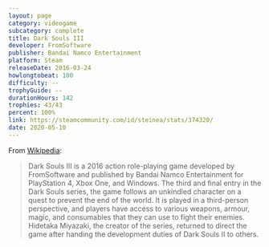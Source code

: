 ```yaml
---
layout: page
category: videogame
subcategory: complete
title: Dark Souls III
developer: FromSoftware
publisher: Bandai Namco Entertainment
platform: Steam
releaseDate: 2016-03-24
howlongtobeat: 100
difficulty: --
trophyGuide: --
durationHours: 142
trophies: 43/43
percent: 100%
link: https://steamcommunity.com/id/steinea/stats/374320/
date: 2020-05-10
---
```


From [Wikipedia](https://en.wikipedia.org/wiki/Dark_Souls_III):

> Dark Souls III is a 2016 action role-playing game developed by FromSoftware and published by Bandai Namco Entertainment for PlayStation 4, Xbox One, and Windows. The third and final entry in the Dark Souls series, the game follows an unkindled character on a quest to prevent the end of the world. It is played in a third-person perspective, and players have access to various weapons, armour, magic, and consumables that they can use to fight their enemies. Hidetaka Miyazaki, the creator of the series, returned to direct the game after handing the development duties of Dark Souls II to others.
